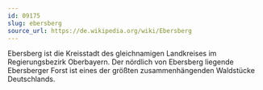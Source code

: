 ```yaml
---
id: 09175
slug: ebersberg
source_url: https://de.wikipedia.org/wiki/Ebersberg
---
```


Ebersberg ist die Kreisstadt des gleichnamigen Landkreises im Regierungsbezirk Oberbayern. Der nördlich von Ebersberg liegende Ebersberger Forst ist eines der größten zusammenhängenden Waldstücke Deutschlands.
